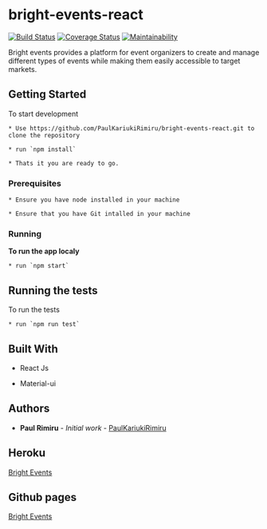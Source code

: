 # bright-events-react
[![Build Status](https://travis-ci.org/PaulKariukiRimiru/bright-events-react.svg?branch=develop)](https://travis-ci.org/PaulKariukiRimiru/bright-events-react)
[![Coverage Status](https://coveralls.io/repos/github/PaulKariukiRimiru/bright-events-react/badge.svg?branch=ft-create-register-feature-%23155650707)](https://coveralls.io/github/PaulKariukiRimiru/bright-events-react?branch=ft-create-register-feature-%23155650707)
[![Maintainability](https://api.codeclimate.com/v1/badges/e14d1e441ce36d09dab0/maintainability)](https://codeclimate.com/github/PaulKariukiRimiru/bright-events-react/maintainability)


Bright events provides a platform for event organizers to create and manage different types of events while making them easily accessible to target markets.
## Getting Started

To start development

    * Use https://github.com/PaulKariukiRimiru/bright-events-react.git to clone the repository

    * run `npm install`

    * Thats it you are ready to go.

### Prerequisites
    * Ensure you have node installed in your machine

    * Ensure that you have Git intalled in your machine

### Running

<b>To run the app localy</b><br>

    * run `npm start`

## Running the tests

To run the tests
    
    * run `npm run test`


## Built With

* React Js

* Material-ui

## Authors

* **Paul Rimiru** - *Initial work* - [PaulKariukiRimiru](https://github.com/PaulKariukiRimiru)

## Heroku

[Bright Events](https://bright-events-react.herokuapp.com/)

## Github pages

[Bright Events](http://PaulKariukiRimiru.github.io/bright-events-react)
